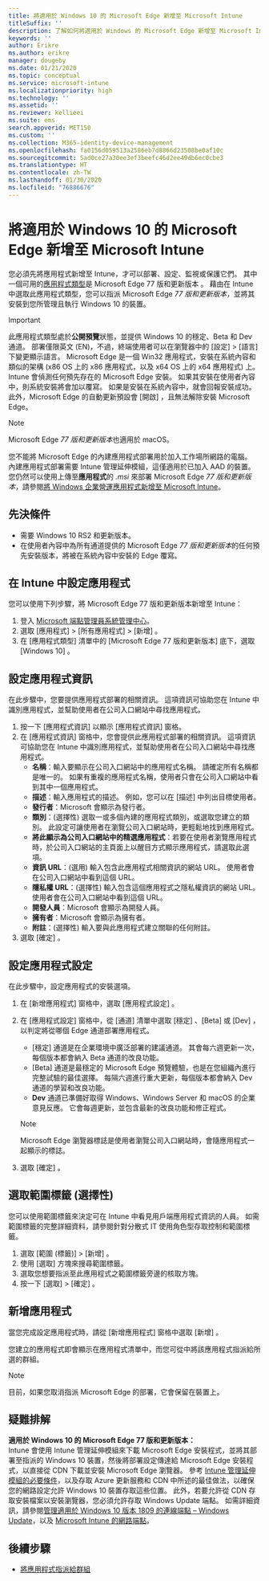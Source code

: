 ```yaml
---
title: 將適用於 Windows 10 的 Microsoft Edge 新增至 Microsoft Intune
titleSuffix: ''
description: 了解如何將適用於 Windows 的 Microsoft Edge 新增至 Microsoft Intune。
keywords: ''
author: Erikre
ms.author: erikre
manager: dougeby
ms.date: 01/21/2020
ms.topic: conceptual
ms.service: microsoft-intune
ms.localizationpriority: high
ms.technology: ''
ms.assetid: ''
ms.reviewer: kellieei
ms.suite: ems
search.appverid: MET150
ms.custom: ''
ms.collection: M365-identity-device-management
ms.openlocfilehash: fa0156d059513a2586eb7d8866d23508be0af10c
ms.sourcegitcommit: 5ad0ce27a30ee3ef3beefc46d2ee49db6ec0cbe3
ms.translationtype: HT
ms.contentlocale: zh-TW
ms.lasthandoff: 01/30/2020
ms.locfileid: "76886676"
---
```

# <a name="add-microsoft-edge-for-windows-10-to-microsoft-intune"></a>將適用於 Windows 10 的 Microsoft Edge 新增至 Microsoft Intune

您必須先將應用程式新增至 Intune，才可以部署、設定、監視或保護它們。 其中一個可用的[應用程式類型](~/apps/apps-add.md#app-types-in-microsoft-intune)是 Microsoft Edge 77 版和更新版本  。 藉由在 Intune 中選取此應用程式類型，您可以指派 Microsoft Edge *77 版和更新版本*，並將其安裝到您所管理且執行 Windows 10 的裝置。

> [!IMPORTANT]
> 此應用程式類型處於**公開預覽**狀態，並提供 Windows 10 的穩定、Beta 和 Dev 通道。 部署僅限英文 (EN)，不過，終端使用者可以在瀏覽器中的 [設定]   > [語言]  下變更顯示語言。 Microsoft Edge 是一個 Win32 應用程式，安裝在系統內容和類似的架構 (x86 OS 上的 x86 應用程式，以及 x64 OS 上的 x64 應用程式) 上。 Intune 會偵測任何預先存在的 Microsoft Edge 安裝。 如果其安裝在使用者內容中，則系統安裝將會加以覆寫。 如果是安裝在系統內容中，就會回報安裝成功。 此外，Microsoft Edge 的自動更新預設會 [開啟]  ，且無法解除安裝 Microsoft Edge。

> [!NOTE]
> Microsoft Edge *77 版和更新版本*也適用於 macOS。
> 
> 您不能將 Microsoft Edge 的內建應用程式部署用於加入工作場所網路的電腦。 內建應用程式部署需要 Intune 管理延伸模組，這僅適用於已加入 AAD 的裝置。 您仍然可以使用上傳至**應用程式**的 *.msi* 來部署 Microsoft Edge *77 版和更新版本*，請參閱[將 Windows 企業營運應用程式新增至 Microsoft Intune](~/apps/lob-apps-windows.md)。

## <a name="prerequisites"></a>先決條件
- 需要 Windows 10 RS2 和更新版本。
- 在使用者內容中為所有通道提供的 Microsoft Edge *77 版和更新版本*的任何預先安裝版本，將被在系統內容中安裝的 Edge 覆寫。

## <a name="configure-the-app-in-intune"></a>在 Intune 中設定應用程式
您可以使用下列步驟，將 Microsoft Edge 77 版和更新版本新增至 Intune：

1. 登入 [Microsoft 端點管理員系統管理中心](https://go.microsoft.com/fwlink/?linkid=2109431)。
2. 選取 [應用程式]   > [所有應用程式]   > [新增]  。
3. 在 [應用程式類型]  清單中的 [Microsoft Edge 77 版和更新版本]  底下，選取 [Windows 10]  。

## <a name="configure-app-information"></a>設定應用程式資訊
在此步驟中，您要提供應用程式部署的相關資訊。 這項資訊可協助您在 Intune 中識別應用程式，並幫助使用者在公司入口網站中尋找應用程式。

1. 按一下 [應用程式資訊]  以顯示 [應用程式資訊]  窗格。
2. 在 [應用程式資訊]  窗格中，您會提供此應用程式部署的相關資訊。 這項資訊可協助您在 Intune 中識別應用程式，並幫助使用者在公司入口網站中尋找應用程式。
    - **名稱**：輸入要顯示在公司入口網站中的應用程式名稱。 請確定所有名稱都是唯一的。 如果有重複的應用程式名稱，使用者只會在公司入口網站中看到其中一個應用程式。
    - **描述**：輸入應用程式的描述。 例如，您可以在 [描述] 中列出目標使用者。
    - **發行者**：Microsoft 會顯示為發行者。
    - **類別**：(選擇性) 選取一或多個內建的應用程式類別，或選取您建立的類別。 此設定可讓使用者在瀏覽公司入口網站時，更輕鬆地找到應用程式。
    - **將此顯示為公司入口網站中的精選應用程式**：若要在使用者瀏覽應用程式時，於公司入口網站的主頁面上以醒目方式顯示應用程式，請選取此選項。
    - **資訊 URL**：(選用) 輸入包含此應用程式相關資訊的網站 URL。 使用者會在公司入口網站中看到這個 URL。
    - **隱私權 URL**：(選擇性) 輸入包含這個應用程式之隱私權資訊的網站 URL。 使用者會在公司入口網站中看到這個 URL。
    - **開發人員**：Microsoft 會顯示為開發人員。
    - **擁有者**：Microsoft 會顯示為擁有者。
    - **附註**：(選擇性) 輸入要與此應用程式建立關聯的任何附註。
3. 選取 [確定]  。

## <a name="configure-app-settings"></a>設定應用程式設定
在此步驟中，設定應用程式的安裝選項。

1. 在 [新增應用程式]  窗格中，選取 [應用程式設定]  。
2. 在 [應用程式設定]  窗格中，從 [通道]  清單中選取 [穩定]  、[Beta]  或 [Dev]  ，以判定將從哪個 Edge 通道部署應用程式。
    - [穩定]  通道是在企業環境中廣泛部署的建議通道。 其會每六週更新一次，每個版本都會納入 Beta 通道的改良功能。
    - [Beta]  通道是最穩定的 Microsoft Edge 預覽體驗，也是在您組織內進行完整試驗的最佳選擇。 每隔六週進行重大更新，每個版本都會納入 Dev 通道的學習和改良功能。
    - **Dev** 通道已準備好取得 Windows、Windows Server 和 macOS 的企業意見反應。 它會每週更新，並包含最新的改良功能和修正程式。

    > [!NOTE]
    > Microsoft Edge 瀏覽器標誌是使用者瀏覽公司入口網站時，會隨應用程式一起顯示的標誌。

3.  選取 [確定]  。

## <a name="select-scope-tags-optional"></a>選取範圍標籤 (選擇性)
您可以使用範圍標籤來決定可在 Intune 中看見用戶端應用程式資訊的人員。 如需範圍標籤的完整詳細資料，請參閱針對分散式 IT 使用角色型存取控制和範圍標籤。
1.  選取 [範圍 (標籤)]   > [新增]  。
2.  使用 [選取]  方塊來搜尋範圍標籤。
3.  選取您想要指派至此應用程式之範圍標籤旁邊的核取方塊。
4.  按一下 [選取]   > [確定]  。

## <a name="add-the-app"></a>新增應用程式
當您完成設定應用程式時，請從 [新增應用程式]  窗格中選取 [新增]  。 

您建立的應用程式即會顯示在應用程式清單中，而您可從中將該應用程式指派給所選的群組。 

> [!NOTE]
> 目前，如果您取消指派 Microsoft Edge 的部署，它會保留在裝置上。

## <a name="troubleshooting"></a>疑難排解
**適用於 Windows 10 的 Microsoft Edge 77 版和更新版本：**<br>
Intune 會使用 Intune 管理延伸模組來下載 Microsoft Edge 安裝程式，並將其部署至指派的 Windows 10 裝置，然後將部署設定傳達給 Microsoft Edge 安裝程式，以直接從 CDN 下載並安裝 Microsoft Edge 瀏覽器。 參考 [Intune 管理延伸模組的必要條件](~/apps/intune-management-extension.md#prerequisites)，以及存取 Azure 更新服務和 CDN 中所述的最佳做法，以確保您的網路設定允許 Windows 10 裝置存取這些位置。 此外，若要允許從 CDN 存取安裝檔案以安裝瀏覽器，您必須允許存取 Windows Update 端點。 如需詳細資訊，請參閱[管理適用於 Windows 10 版本 1809 的連線端點 – Windows Update](https://docs.microsoft.com/windows/privacy/manage-windows-1809-endpoints#windows-update)，以及 [Microsoft Intune 的網路端點](~/fundamentals/intune-endpoints.md)。

## <a name="next-steps"></a>後續步驟
- [將應用程式指派給群組](~/apps/apps-deploy.md)
